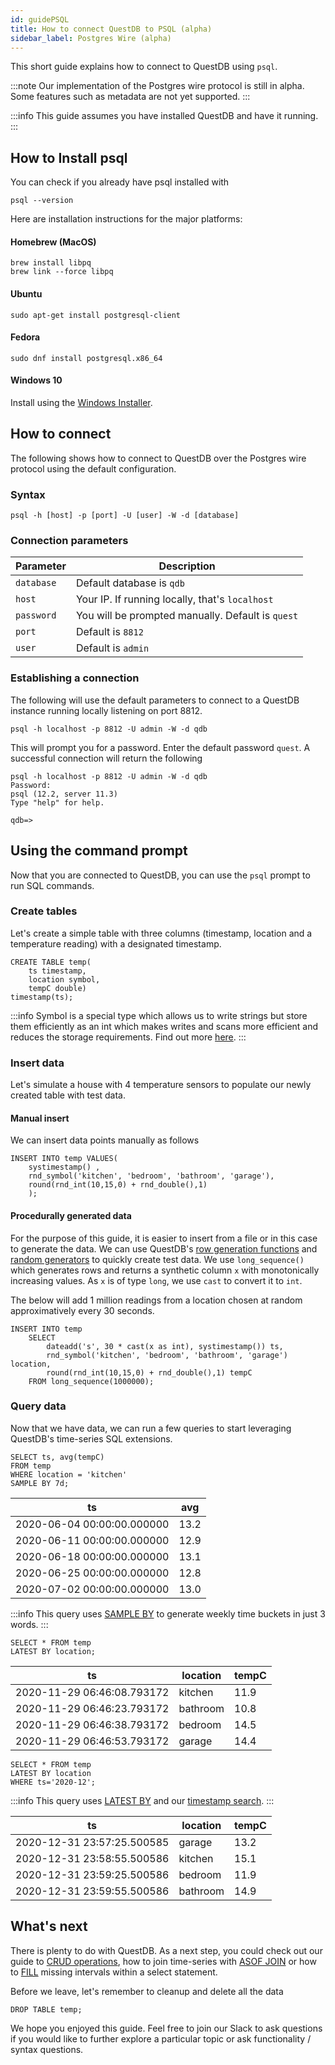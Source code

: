 ```yaml
---
id: guidePSQL
title: How to connect QuestDB to PSQL (alpha)
sidebar_label: Postgres Wire (alpha)
---
```


This short guide explains how to connect to QuestDB using `psql`.

:::note
Our implementation of the Postgres wire protocol is still in alpha. Some
features such as metadata are not yet supported.
:::

:::info
This guide assumes you have installed QuestDB and have it running.
:::

## How to Install psql

You can check if you already have psql installed with

```script title="Check psql version"
psql --version
```

Here are installation instructions for the major platforms:

#### Homebrew (MacOS)

```script
brew install libpq
brew link --force libpq
```

#### Ubuntu

```script
sudo apt-get install postgresql-client
```

#### Fedora

```script
sudo dnf install postgresql.x86_64
```

#### Windows 10

Install using the [Windows Installer](https://www.enterprisedb.com/downloads/postgres-postgresql-downloads).

## How to connect

The following shows how to connect to QuestDB over the Postgres wire protocol
using the default configuration.

### Syntax

```script
psql -h [host] -p [port] -U [user] -W -d [database]
```

### Connection parameters

| Parameter  | Description                                       |
| ---------- | ------------------------------------------------- |
| `database` | Default database is `qdb`                         |
| `host`     | Your IP. If running locally, that's `localhost`   |
| `password` | You will be prompted manually. Default is `quest` |
| `port`     | Default is `8812`                                 |
| `user`     | Default is `admin`                                |

### Establishing a connection

The following will use the default parameters to connect to a QuestDB instance
running locally listening on port 8812.

```script
psql -h localhost -p 8812 -U admin -W -d qdb
```

This will prompt you for a password. Enter the default password `quest`. A
successful connection will return the following

```script title="Successful connection"
psql -h localhost -p 8812 -U admin -W -d qdb
Password:
psql (12.2, server 11.3)
Type "help" for help.

qdb=>
```

## Using the command prompt

Now that you are connected to QuestDB, you can use the `psql` prompt to run SQL
commands.

### Create tables

Let's create a simple table with three columns (timestamp, location and a
temperature reading) with a designated timestamp.

```questdb-sql title="Create table"
CREATE TABLE temp(
    ts timestamp,
    location symbol,
    tempC double)
timestamp(ts);
```

:::info
Symbol is a special type which allows us to write strings but store them
efficiently as an int which makes writes and scans more efficient and reduces
the storage requirements. Find out more [here](symbol.md).
:::

### Insert data

Let's simulate a house with 4 temperature sensors to populate our newly created
table with test data.

#### Manual insert

We can insert data points manually as follows

```questdb-sql title="Inserting values"
INSERT INTO temp VALUES(
    systimestamp() ,
    rnd_symbol('kitchen', 'bedroom', 'bathroom', 'garage'),
    round(rnd_int(10,15,0) + rnd_double(),1)
    );
```

#### Procedurally generated data

For the purpose of this guide, it is easier to insert from a file or in this
case to generate the data. We can use QuestDB's
[row generation functions](functionsRowGenerator.md) and
[random generators](functionsRandomValueGenerators.md) to quickly create test
data. We use `long_sequence()` which generates rows and returns a synthetic
column `x` with monotonically increasing values. As `x` is of type `long`, we
use `cast` to convert it to `int`.

The below will add 1 million readings from a location chosen at random
approximatively every 30 seconds.

```questdb-sql title="Inserting randomly generated values"
INSERT INTO temp
    SELECT
        dateadd('s', 30 * cast(x as int), systimestamp()) ts,
        rnd_symbol('kitchen', 'bedroom', 'bathroom', 'garage') location,
        round(rnd_int(10,15,0) + rnd_double(),1) tempC
    FROM long_sequence(1000000);
```

### Query data

Now that we have data, we can run a few queries to start leveraging QuestDB's
time-series SQL extensions.

```questdb-sql title="Weekly average temperature"
SELECT ts, avg(tempC)
FROM temp
WHERE location = 'kitchen'
SAMPLE BY 7d;
```

| ts                         | avg  |
| -------------------------- | ---- |
| 2020-06-04 00:00:00.000000 | 13.2 |
| 2020-06-11 00:00:00.000000 | 12.9 |
| 2020-06-18 00:00:00.000000 | 13.1 |
| 2020-06-25 00:00:00.000000 | 12.8 |
| 2020-07-02 00:00:00.000000 | 13.0 |

:::info
This query uses [SAMPLE BY](sqlSELECT.md#sample-by) to generate weekly
time buckets in just 3 words.
:::

```questdb-sql title="Last temperature reading by location"
SELECT * FROM temp
LATEST BY location;
```

| ts                         | location | tempC |
| -------------------------- | -------- | ----- |
| 2020-11-29 06:46:08.793172 | kitchen  | 11.9  |
| 2020-11-29 06:46:23.793172 | bathroom | 10.8  |
| 2020-11-29 06:46:38.793172 | bedroom  | 14.5  |
| 2020-11-29 06:46:53.793172 | garage   | 14.4  |

```questdb-sql title="Last reading of december"
SELECT * FROM temp
LATEST BY location
WHERE ts='2020-12';
```

:::info
This query uses [LATEST BY](crudOperations.md) and our
[timestamp search](sqlSELECT.md#interval-timestamp).
:::

| ts                         | location | tempC |
| -------------------------- | -------- | ----- |
| 2020-12-31 23:57:25.500585 | garage   | 13.2  |
| 2020-12-31 23:58:55.500586 | kitchen  | 15.1  |
| 2020-12-31 23:59:25.500586 | bedroom  | 11.9  |
| 2020-12-31 23:59:55.500586 | bathroom | 14.9  |

## What's next

There is plenty to do with QuestDB. As a next step, you could check out our
guide to [CRUD operations](crudOperations.md), how to join time-series with
[ASOF JOIN](joins.md#asof-join) or how to [FILL](sqlSELECT.md#fill) missing
intervals within a select statement.

Before we leave, let's remember to cleanup and delete all the data

```questdb-sql title="Drop the table and the data"
DROP TABLE temp;
```

We hope you enjoyed this guide. Feel free to join our Slack to ask questions if
you would like to further explore a particular topic or ask functionality /
syntax questions.
